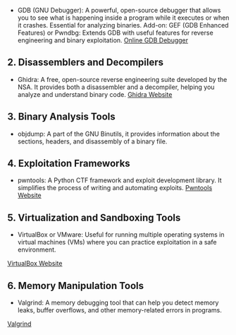 * GDB (GNU Debugger):
A powerful, open-source debugger that allows you to see what is happening inside a program while it executes or when it crashes. Essential for analyzing binaries.
Add-on: GEF (GDB Enhanced Features) or Pwndbg: Extends GDB with useful features for reverse engineering and binary exploitation.
<a href="https://www.onlinegdb.com"> Online GDB Debugger</a>

## 2. Disassemblers and Decompilers
* Ghidra: 
A free, open-source reverse engineering suite developed by the NSA. It provides both a disassembler and a decompiler, helping you analyze and understand binary code.
<a href="https://ghidra-sre.org"> Ghidra Website</a>

## 3. Binary Analysis Tools
* objdump: 
A part of the GNU Binutils, it provides information about the sections, headers, and disassembly of a binary file.

## 4. Exploitation Frameworks
* pwntools: 
A Python CTF framework and exploit development library. It simplifies the process of writing and automating exploits.
<a href="https://docs.pwntools.com/en/stable/install.html"> Pwntools Website</a>

## 5. Virtualization and Sandboxing Tools
* VirtualBox or VMware: 
Useful for running multiple operating systems in virtual machines (VMs) where you can practice exploitation in a safe environment.

<a href="https://www.virtualbox.org"> VirtualBox Website</a>

## 6. Memory Manipulation Tools
* Valgrind: 
A memory debugging tool that can help you detect memory leaks, buffer overflows, and other memory-related errors in programs.

<a href="https://valgrind.org"> Valgrind </a>
